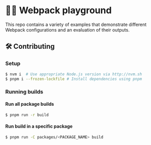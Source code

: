 # 🤹‍♂️ Webpack playground

This repo contains a variety of examples that demonstrate different Webpack configurations and an evaluation of their outputs.




## 🛠 Contributing

### Setup
```sh
$ nvm i  # Use appropriate Node.js version via http://nvm.sh
$ pnpm i --frozen-lockfile # Install dependencies using pnpm
```

### Running builds

#### Run all package builds
```sh
$ pnpm run -r build
```

#### Run build in a specific package
```sh
$ pnpm run -C packages/<PACKAGE_NAME> build
```

